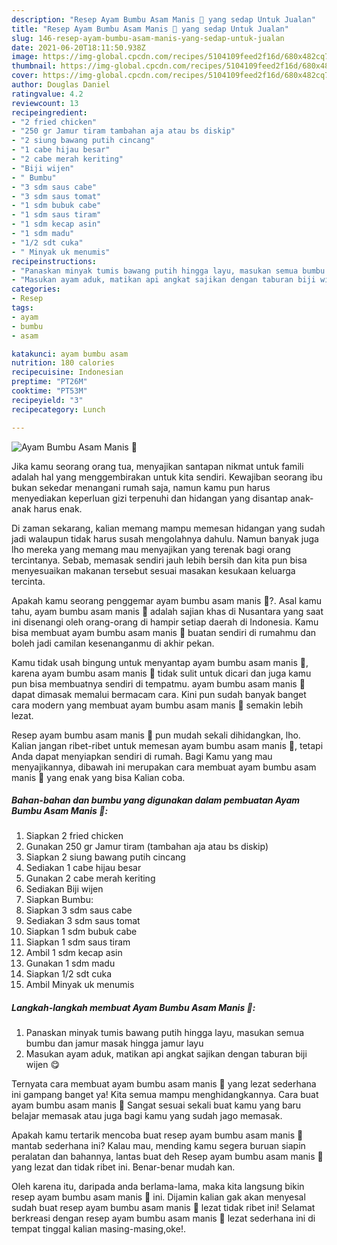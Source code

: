 ```yaml
---
description: "Resep Ayam Bumbu Asam Manis 🍗 yang sedap Untuk Jualan"
title: "Resep Ayam Bumbu Asam Manis 🍗 yang sedap Untuk Jualan"
slug: 146-resep-ayam-bumbu-asam-manis-yang-sedap-untuk-jualan
date: 2021-06-20T18:11:50.938Z
image: https://img-global.cpcdn.com/recipes/5104109feed2f16d/680x482cq70/ayam-bumbu-asam-manis-🍗-foto-resep-utama.jpg
thumbnail: https://img-global.cpcdn.com/recipes/5104109feed2f16d/680x482cq70/ayam-bumbu-asam-manis-🍗-foto-resep-utama.jpg
cover: https://img-global.cpcdn.com/recipes/5104109feed2f16d/680x482cq70/ayam-bumbu-asam-manis-🍗-foto-resep-utama.jpg
author: Douglas Daniel
ratingvalue: 4.2
reviewcount: 13
recipeingredient:
- "2 fried chicken"
- "250 gr Jamur tiram tambahan aja atau bs diskip"
- "2 siung bawang putih cincang"
- "1 cabe hijau besar"
- "2 cabe merah keriting"
- "Biji wijen"
- " Bumbu"
- "3 sdm saus cabe"
- "3 sdm saus tomat"
- "1 sdm bubuk cabe"
- "1 sdm saus tiram"
- "1 sdm kecap asin"
- "1 sdm madu"
- "1/2 sdt cuka"
- " Minyak uk menumis"
recipeinstructions:
- "Panaskan minyak tumis bawang putih hingga layu, masukan semua bumbu dan jamur masak hingga jamur layu"
- "Masukan ayam aduk, matikan api angkat sajikan dengan taburan biji wijen 😋"
categories:
- Resep
tags:
- ayam
- bumbu
- asam

katakunci: ayam bumbu asam 
nutrition: 180 calories
recipecuisine: Indonesian
preptime: "PT26M"
cooktime: "PT53M"
recipeyield: "3"
recipecategory: Lunch

---
```



![Ayam Bumbu Asam Manis 🍗](https://img-global.cpcdn.com/recipes/5104109feed2f16d/680x482cq70/ayam-bumbu-asam-manis-🍗-foto-resep-utama.jpg)

Jika kamu seorang orang tua, menyajikan santapan nikmat untuk famili adalah hal yang menggembirakan untuk kita sendiri. Kewajiban seorang ibu bukan sekedar menangani rumah saja, namun kamu pun harus menyediakan keperluan gizi terpenuhi dan hidangan yang disantap anak-anak harus enak.

Di zaman  sekarang, kalian memang mampu memesan hidangan yang sudah jadi walaupun tidak harus susah mengolahnya dahulu. Namun banyak juga lho mereka yang memang mau menyajikan yang terenak bagi orang tercintanya. Sebab, memasak sendiri jauh lebih bersih dan kita pun bisa menyesuaikan makanan tersebut sesuai masakan kesukaan keluarga tercinta. 



Apakah kamu seorang penggemar ayam bumbu asam manis 🍗?. Asal kamu tahu, ayam bumbu asam manis 🍗 adalah sajian khas di Nusantara yang saat ini disenangi oleh orang-orang di hampir setiap daerah di Indonesia. Kamu bisa membuat ayam bumbu asam manis 🍗 buatan sendiri di rumahmu dan boleh jadi camilan kesenanganmu di akhir pekan.

Kamu tidak usah bingung untuk menyantap ayam bumbu asam manis 🍗, karena ayam bumbu asam manis 🍗 tidak sulit untuk dicari dan juga kamu pun bisa membuatnya sendiri di tempatmu. ayam bumbu asam manis 🍗 dapat dimasak memalui bermacam cara. Kini pun sudah banyak banget cara modern yang membuat ayam bumbu asam manis 🍗 semakin lebih lezat.

Resep ayam bumbu asam manis 🍗 pun mudah sekali dihidangkan, lho. Kalian jangan ribet-ribet untuk memesan ayam bumbu asam manis 🍗, tetapi Anda dapat menyiapkan sendiri di rumah. Bagi Kamu yang mau menyajikannya, dibawah ini merupakan cara membuat ayam bumbu asam manis 🍗 yang enak yang bisa Kalian coba.

<!--inarticleads1-->

##### Bahan-bahan dan bumbu yang digunakan dalam pembuatan Ayam Bumbu Asam Manis 🍗:

1. Siapkan 2 fried chicken
1. Gunakan 250 gr Jamur tiram (tambahan aja atau bs diskip)
1. Siapkan 2 siung bawang putih cincang
1. Sediakan 1 cabe hijau besar
1. Gunakan 2 cabe merah keriting
1. Sediakan Biji wijen
1. Siapkan  Bumbu:
1. Siapkan 3 sdm saus cabe
1. Sediakan 3 sdm saus tomat
1. Siapkan 1 sdm bubuk cabe
1. Siapkan 1 sdm saus tiram
1. Ambil 1 sdm kecap asin
1. Gunakan 1 sdm madu
1. Siapkan 1/2 sdt cuka
1. Ambil  Minyak uk menumis




<!--inarticleads2-->

##### Langkah-langkah membuat Ayam Bumbu Asam Manis 🍗:

1. Panaskan minyak tumis bawang putih hingga layu, masukan semua bumbu dan jamur masak hingga jamur layu
1. Masukan ayam aduk, matikan api angkat sajikan dengan taburan biji wijen 😋




Ternyata cara membuat ayam bumbu asam manis 🍗 yang lezat sederhana ini gampang banget ya! Kita semua mampu menghidangkannya. Cara buat ayam bumbu asam manis 🍗 Sangat sesuai sekali buat kamu yang baru belajar memasak atau juga bagi kamu yang sudah jago memasak.

Apakah kamu tertarik mencoba buat resep ayam bumbu asam manis 🍗 mantab sederhana ini? Kalau mau, mending kamu segera buruan siapin peralatan dan bahannya, lantas buat deh Resep ayam bumbu asam manis 🍗 yang lezat dan tidak ribet ini. Benar-benar mudah kan. 

Oleh karena itu, daripada anda berlama-lama, maka kita langsung bikin resep ayam bumbu asam manis 🍗 ini. Dijamin kalian gak akan menyesal sudah buat resep ayam bumbu asam manis 🍗 lezat tidak ribet ini! Selamat berkreasi dengan resep ayam bumbu asam manis 🍗 lezat sederhana ini di tempat tinggal kalian masing-masing,oke!.

